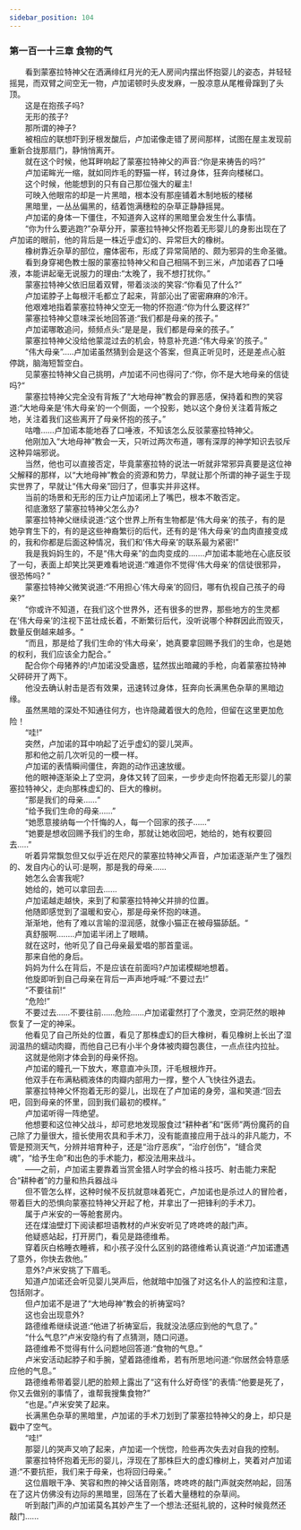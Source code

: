 ```yaml
---
sidebar_position: 104
---
```

### 第一百一十三章 食物的气  


　　看到蒙塞拉特神父在洒满绯红月光的无人房间内摆出怀抱婴儿的姿态，并轻轻摇晃，而双臂之间空无一物，卢加诺顿时头皮发麻，一股凉意从尾椎骨蹿到了头顶。  
　　这是在抱孩子吗?  
　　无形的孩子?  
　　那所谓的神子?  
　　被相应的联想吓到牙根发酸后，卢加诺像走错了房间那样，试图在屋主发现前重新合拢那扇门，静悄悄离开。  
　　就在这个时候，他耳畔响起了蒙塞拉特神父的声音:“你是来祷告的吗?”  
　　卢加诺眸光一缩，就如同炸毛的野猫一样，转过身体，狂奔向楼梯口。  
　　这个时候，他能想到的只有自己那位强大的雇主!  
　　可映入他眼帘的却是一片黑暗，根本没有那座铺着木制地板的楼梯  
　　黑暗里，一丛丛偏黑的，结着饱满穗粒的杂草正静静摇晃。  
　　卢加诺的身体一下僵住，不知道奔入这样的黑暗里会发生什么事情。  
　　“你为什么要逃跑?”杂草分开，蒙塞拉特神父怀抱着无形婴儿的身影出现在了卢加诺的眼前，他的背后是一株近乎虚幻的、异常巨大的橡树。  
　　橡树靠近杂草的部位，瘤体密布，形成了异常简陋的、颇为邪异的生命圣徽。  
　　看到身穿褐色教士服的蒙塞拉特神父和自己相隔不到三米，卢加诺吞了口唾液，本能讲起毫无说服力的理由:“太晚了，我不想打扰你。”  
　　蒙塞拉特神父依旧屈着双臂，带着淡淡的笑容:“你看见了什么?”  
　　卢加诺脖子上每根汗毛都立了起来，背部沁出了密密麻麻的冷汗。  
　　他艰难地指着蒙塞拉特神父空无一物的怀抱道:“你为什么要这样?”  
　　蒙塞拉特神父意味深长地回答道:“我们都是母亲的孩子。”  
　　卢加诺哪敢追问，频频点头:“是是是，我们都是母亲的孩子。”  
　　蒙塞拉特神父没给他蒙混过去的机会，特意补充道:“伟大母亲’的孩子。”  
　　“伟大母亲”…..卢加诺虽然猜到会是这个答案，但真正听见时，还是差点心脏停跳，脑海短暂空白。  
　　见蒙塞拉特神父自己挑明，卢加诺不问也得问了:“你，你不是大地母亲的信徒吗?“  
　　蒙塞拉特神父完全没有背叛了“大地母神”教会的罪恶感，保持着和煦的笑容道:“大地母亲是‘伟大母亲’的一个侧面，一个投影，她以这个身份关注着背叛之地，关注着我们这些离开了母亲怀抱的孩子。”  
　　咕噜……卢加诺本能地吞了口唾液，不知该怎么反驳蒙塞拉特神父。  
　　他刚加入“大地母神”教会一天，只听过两次布道，哪有深厚的神学知识去驳斥这种异端邪说。  
　　当然，他也可以直接否定，毕竟蒙塞拉特的说法一听就非常邪异真要是这位神父解释的那样，以“大地母神”教会的资源和势力，早就让那个所谓的神子诞生于现实世界了，早就让“伟大母亲”回归了，但事实并非这样。  
　　当前的场景和无形的压力让卢加诺闭上了嘴巴，根本不敢否定。  
　　彻底激怒了蒙塞拉特神父怎么办?  
　　蒙塞拉特神父继续说道:“这个世界上所有生物都是‘伟大母亲’的孩子，有的是她孕育生下的，有的是这些神裔繁衍的后代，还有的是‘伟大母亲’的血肉直接变成的，我和你都是后面这种情况，我们和‘伟大母亲’的联系最为紧密!”  
　　我是我妈妈生的，不是“伟大母亲”的血肉变成的.……卢加诺本能地在心底反驳了一句，表面上却笑比哭更难看地说道:“难道你不觉得‘伟大母亲’的信徒很邪异，很恐怖吗? ”  
　　蒙塞拉特神父微笑说道:“不用担心‘伟大母亲’的回归，哪有仇视自己孩子的母亲?”  
　　“你或许不知道，在我们这个世界外，还有很多的世界，那些地方的生灵都在‘伟大母亲’的注视下茁壮成长着，不断繁衍后代，没听说哪个种群因此而毁灭，数量反倒越来越多。“  
　　“而且，那是给了我们生命的‘伟大母亲’，她真要拿回赐予我们的生命，也是她的权利，我们应该全力配合。”  
　　配合你个母猪养的!卢加诺没受蛊惑，猛然拔出暗藏的手枪，向着蒙塞拉特神父砰砰开了两下。  
　　他没去确认射击是否有效果，迅速转过身体，狂奔向长满黑色杂草的黑暗边缘。  
　　虽然黑暗的深处不知通往何方，也许隐藏着很大的危险，但留在这里更加危险！  
　　“哇!”  
　　突然，卢加诺的耳中响起了近乎虚幻的婴儿哭声。  
　　那和他之前几次听见的一模一样。  
　　卢加诺的表情瞬间僵住，奔跑的动作迅速放缓。  
　　他的眼神逐渐染上了空洞，身体又转了回来，一步步走向怀抱着无形婴儿的蒙塞拉特神父，走向那株虚幻的、巨大的橡树。  
　　“那是我们的母亲……“  
　　“给予我们生命的母亲……”  
　　“她愿意接纳每一个忏悔的人，每一个回家的孩子……“  
　　“她要是想收回赐予我们的生命，那就让她收回吧，她给的，她有权要回去.....”  
　　听着异常飘忽但又似乎近在咫尺的蒙塞拉特神父声音，卢加诺逐渐产生了强烈的、发自内心的认可:是啊，那是我的母亲......  
　　她怎么会害我呢?  
　　她给的，她可以拿回去......  
　　卢加诺越走越快，来到了和蒙塞拉特神父并排的位置。  
　　他随即感觉到了温暖和安心，那是母亲怀抱的味道。  
　　渐渐地，他有了难以言喻的湿润感，就像小猫正在被母猫舔舐。“  
　　真舒服啊.…….卢加诺半闭上了眼睛。  
　　就在这时，他听见了自己母亲最爱唱的那首童谣。  
　　那来自他的身后。  
　　妈妈为什么在背后，不是应该在前面吗?卢加诺模糊地想着。  
　　他旋即听到自己母亲在背后一声声地呼喊:“不要过去!”  
　　“不要往前!“  
　　“危险!”  
　　不要过去……不要往前……危险.…..卢加诺霍然打了个激灵，空洞茫然的眼神恢复了一定的神采。  
　　他看见了自己所处的位置，看见了那株虚幻的巨大橡树，看见橡树上长出了湿润温热的蠕动肉瓣，而他自己已有小半个身体被肉瓣包裹住，一点点往内拉扯。  
　　这就是他刚才体会到的母亲怀抱。  
　　卢加诺的瞳孔一下放大，寒意直冲头顶，汗毛根根炸开。  
　　他双手在布满粘稠液体的肉瓣内部用力一撑，整个人飞快往外退去。  
　　蒙塞拉特神父怀抱着无形的婴儿，出现在了卢加诺的身旁，温和笑道:“回去吧，回到母亲的怀里，回到我们最初的模样。”  
　　卢加诺听得一阵绝望。  
　　他想要和这位神父战斗，却可悲地发现服食过“耕种者”和“医师”两份魔药的自己除了力量很大，擅长使用农具和手术刀，没有能直接应用于战斗的非凡能力，不管是预测天气，分辨并培育种子，还是“治疗恶疾”，“治疗创伤”，“缝合灵魂”，“给予生命”和出色的手术能力，都没法用来战斗。  
　　——之前，卢加诺主要靠着当赏金猎人时学会的格斗技巧、射击能力来配合“耕种者”的力量和热兵器战斗  
　　但不管怎么样，这种时候不反抗就意味着死亡，卢加诺也是杀过人的冒险者，带着巨大的恐惧向蒙塞拉特神父开起了枪，并拿出了一把锋利的手术刀。  
　　属于卢米安的一等舱套房内。  
　　还在煤油壁灯下阅读都坦语教材的卢米安听见了咚咚咚的敲门声。  
　　他疑惑站起，打开房门，看见是路德维希。  
　　穿着灰白格睡衣睡裤，和小孩子没什么区别的路德维希认真说道:“卢加诺遭遇了意外，你快去救他。”  
　　意外?卢米安挑了下眉毛。  
　　知道卢加诺还会听见婴儿哭声后，他就暗中加强了对这名仆人的监控和注意，包括刚才。  
　　但卢加诺不是进了“大地母神”教会的祈祷室吗?  
　　这也会出现意外?  
　　路德维希继续说道:“他进了祈祷室后，我就没法感应到他的气息了。”  
　　“什么气息?”卢米安隐约有了点猜测，随口问道。  
　　路德维希不觉得有什么问题地回答道:“食物的气息。”  
　　卢米安活动起脖子和手腕，望着路德维希，若有所思地问道:“你居然会特意感应他的气息。”  
　　路德维希带着婴儿肥的脸颊上露出了“这有什么好奇怪”的表情:“他要是死了，你又去做别的事情了，谁帮我搜集食物?”  
　　“也是。”卢米安笑了起来。  
　　长满黑色杂草的黑暗里，卢加诺的手术刀划到了蒙塞拉特神父的身上，却只是戳中了空气。  
　　“哇!”  
　　那婴儿的哭声又响了起来，卢加诺一个恍惚，险些再次失去对自我的控制。  
　　蒙塞拉特怀抱着无形的婴儿，浮现在了那株巨大的虚幻橡树上，笑着对卢加诺道:“不要抗拒，我们来于母亲，也将回归母亲。”  
　　这位眉眼干净、笑容和煦的神父话音刚落，咚咚咚的敲门声就突然响起，回荡在了这片仿佛没有边际的黑暗里，回荡在了长着大量穗粒的杂草间。  
　　听到敲门声的卢加诺莫名其妙产生了一个想法:还挺礼貌的，这种时候竟然还敲门......  
